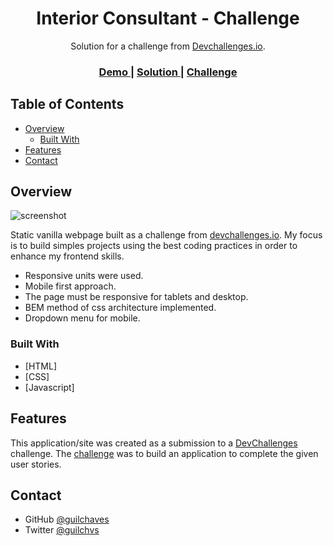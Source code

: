 <!-- Please update value in the {}  -->

<h1 align="center">Interior Consultant - Challenge</h1>

<div align="center">
   Solution for a challenge from  <a href="http://devchallenges.io" target="_blank">Devchallenges.io</a>.
</div>

<div align="center">
  <h3>
    <a href="https://{your-demo-link.your-domain}">
      Demo
    </a>
    <span> | </span>
    <a href="https://{your-url-to-the-solution}">
      Solution
    </a>
    <span> | </span>
    <a href="https://devchallenges.io/challenges/Jymh2b2FyebRTUljkNcb">
      Challenge
    </a>
  </h3>
</div>

<!-- TABLE OF CONTENTS -->

## Table of Contents

- [Overview](#overview)
  - [Built With](#built-with)
- [Features](#features)
- [Contact](#contact)

<!-- OVERVIEW -->

## Overview

![screenshot](https://i.ibb.co/WkBhZpL/frame-generic-dark-2.png)


Static vanilla webpage built as a challenge from <a href="https://devchallenges.io/challenges/wBunSb7FPrIepJZAg0sY">devchallenges.io</a>. My focus is to build simples projects using the best coding practices in order to enhance my frontend skills.

- Responsive units were used.
- Mobile first approach.
- The page must be responsive for tablets and desktop.
- BEM method of css architecture implemented.
- Dropdown menu for mobile.

### Built With

<!-- This section should list any major frameworks that you built your project using. Here are a few examples.-->

- [HTML]
- [CSS]
- [Javascript]

## Features

<!-- List the features of your application or follow the template. Don't share the figma file here :) -->

This application/site was created as a submission to a [DevChallenges](https://devchallenges.io/challenges) challenge. The [challenge](https://devchallenges.io/challenges/Jymh2b2FyebRTUljkNcb) was to build an application to complete the given user stories.

## Contact

- GitHub [@guilchaves](https://https://github.com/guilchaves)
- Twitter [@guilchvs](https://twitter.com/guilchvs)
